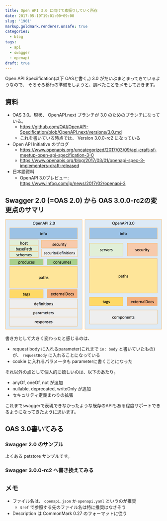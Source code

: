 ```yaml
---
title: Open API 3.0 に向けて素振りしていく所存
date: 2017-05-19T19:01:00+09:00
slug: '1901'
markup.goldmark.renderer.unsafe: true
categories:
  - blog
tags:
  - api
  - swagger
  - openapi
draft: true
---
```



Open API Speciification(以下 OASと書く。) 3.0 がだいぶまとまってきているようなので、
そろそろ移行の準備をしようと、調べたことをメモしておきます。

## 資料
* OAS 3.0。現状、 OpenAPI.next ブランチが 3.0 のためのブランチになっている。
  * https://github.com/OAI/OpenAPI-Specification/blob/OpenAPI.next/versions/3.0.md
  * これを書いている時点では、 Version 3.0.0-rc2 になっている
* Open API Initiative のブログ
  * https://www.openapis.org/uncategorized/2017/03/09/api-craft-sf-meetup-open-api-specification-3-0
  * https://www.openapis.org/blog/2017/03/01/openapi-spec-3-implementers-draft-released
* 日本語資料
  * OpenAPI 3.0プレビュー: https://www.infoq.com/jp/news/2017/02/openapi-3

## Swagger 2.0 (=OAS 2.0) から OAS 3.0.0-rc2の変更点のサマリ

![全体の構造が大きく変更されて、components に色々突っ込まれた。](/images/2017/openapi/structure_2.0_3.0.png)

書き方として大きく変わったと感じるのは、 
* request body に入れるparameter(これまで `in: body` と書いていたもの) が、 `requestBody` に入れることになっている
* cookie に入れるパラメータも parameterに書くことになった

それ以外の点として個人的に嬉しいのは、以下のあたり。
* anyOf, oneOf, not が追加
* nullable, deprecated, writeOnly が追加
* セキュリティ定義まわりの拡張

これまでswaggerで表現できなかったような既存のAPIもある程度サポートできるようになってきたように思います。

## OAS 3.0書いてみる

### Swagger 2.0 のサンプル

よくある petstore サンプルです。

<script src="https://gist.github.com/hitsumabushi/d12f98704507df2edbcb6a2bb58cbfe2.js?file=petstore_simple_2.0.yml"></script>

### Swagger 3.0.0-rc2 へ書き換えてみる

<script src="https://gist.github.com/hitsumabushi/d12f98704507df2edbcb6a2bb58cbfe2.js?file=petstore_simple_3.0.0-rc2.yml"></script>

## メモ

* ファイル名は、 `openapi.json` か `openapi.yaml` というのが推奨
    * `$ref` で参照する先のファイル名は特に推奨はなさそう
* Description は CommonMark 0.27 のフォーマットに従う

